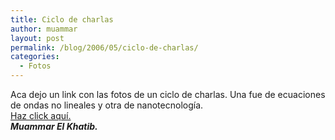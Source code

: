 ```yaml
---
title: Ciclo de charlas
author: muammar
layout: post
permalink: /blog/2006/05/ciclo-de-charlas/
categories:
  - Fotos
---
```

Aca dejo un link con las fotos de un ciclo de charlas. Una fue de ecuaciones de ondas no lineales y otra de nanotecnología.  
[Haz click aquí.][1]  
***Muammar El Khatib.***

 [1]: http://fotos.muammar.me/blog/charlas